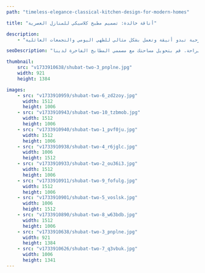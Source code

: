```yaml
---
path: "timeless-elegance-classical-kitchen-design-for-modern-homes"

title: "أناقة خالدة: تصميم مطبخ كلاسيكي للمنازل العصرية"

description:
    - "قمنا بتصميم مطبخ كلاسيكي جميل يجمع بين سحر الطراز القديم والمزايا العصرية. استخدم فريقنا خزائن مصنوعة حسب الطلب ومواد عالية الجودة في جميع أنحاء المساحة. تم اختيار كل تفصيل بعناية ليتناسب مع المظهر التقليدي مع إضافة الراحة العصرية. يحتوي المطبخ على مساحة تخزين وفيرة ويسهل التنقل فيه. أنشأنا غرفة دافئة ومرحبة تبدو أنيقة وتعمل بشكل مثالي للطهي اليومي والتجمعات العائلية."

seoDescription: "اكتشف تصاميم المطابخ الكلاسيكية الخالدة التي تمزج بين الأناقة التقليدية والوظائف العصرية. تخلق الخزائن المخصصة، والمواد الفاخرة، والحرفية الخبيرة التوازن المثالي بين الأسلوب والراحة. قم بتحويل مساحتك مع مصممي المطابخ الفاخرة لدينا."

thumbnail:
    src: "v1733910638/shubat-two-3_pnplne.jpg"
    width: 921
    height: 1384

images:
    - src: "v1733910959/shubat-two-6_zd2zoy.jpg"
      width: 1512
      height: 1006
    - src: "v1733910943/shubat-two-10_tzbmob.jpg"
      width: 1512
      height: 1006
    - src: "v1733910940/shubat-two-1_pvf0ju.jpg"
      width: 1512
      height: 1006
    - src: "v1733910938/shubat-two-4_r6jglc.jpg"
      width: 1006
      height: 1512
    - src: "v1733910933/shubat-two-2_ou36i3.jpg"
      width: 1512
      height: 1006
    - src: "v1733910911/shubat-two-9_fofulg.jpg"
      width: 1512
      height: 1006
    - src: "v1733910901/shubat-two-5_voslsk.jpg"
      width: 1006
      height: 1512
    - src: "v1733910890/shubat-two-8_w63bdb.jpg"
      width: 1512
      height: 1006
    - src: "v1733910638/shubat-two-3_pnplne.jpg"
      width: 921
      height: 1384
    - src: "v1733910626/shubat-two-7_q3vbuk.jpg"
      width: 1006
      height: 1341
---
```

